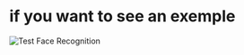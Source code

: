 # if you want to see an exemple 
![Test Face Recognition](MouhtaramSoufiane/Recognition_Facial/test.png?raw=true "Test Face Recognition")
